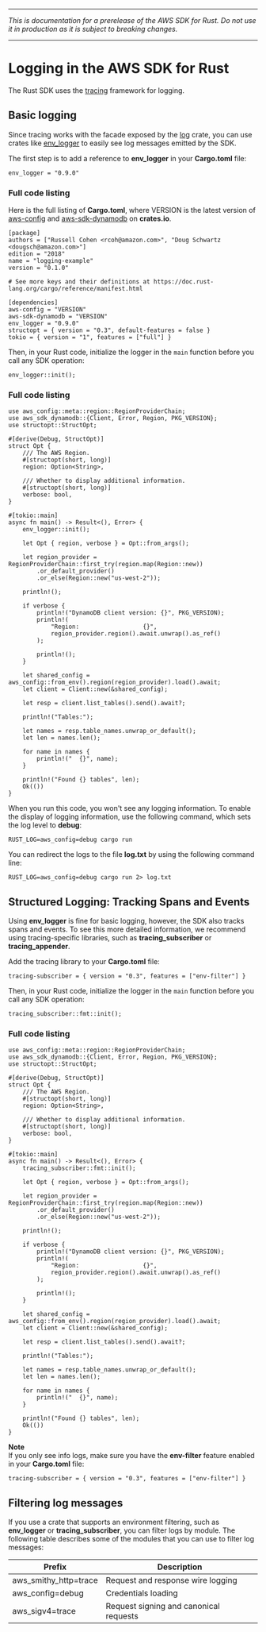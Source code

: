 --------

 *This is documentation for a prerelease of the AWS SDK for Rust\. Do not use it in production as it is subject to breaking changes\.* 

--------

# Logging in the AWS SDK for Rust<a name="logging"></a>

The Rust SDK uses the [tracing](http://tracing.rs/) framework for logging\.

## Basic logging<a name="logger"></a>

Since tracing works with the facade exposed by the [log](https://docs.rs/log/0.4.14/log) crate, you can use crates like [env\_logger](https://crates.io/crates/env_logger) to easily see log messages emitted by the SDK\.

The first step is to add a reference to **env\_logger** in your **Cargo\.toml** file:

```
env_logger = "0.9.0"
```

### Full code listing<a name="logger-cargo-toml"></a>

Here is the full listing of **Cargo\.toml**, where VERSION is the latest version of [aws\-config](https://crates.io/crates/aws-config) and [aws\-sdk\-dynamodb](https://crates.io/crates/aws-sdk-dynamodb) on **crates\.io**\.

```
[package]
authors = ["Russell Cohen <rcoh@amazon.com>", "Doug Schwartz <dougsch@amazon.com>"]
edition = "2018"
name = "logging-example"
version = "0.1.0"

# See more keys and their definitions at https://doc.rust-lang.org/cargo/reference/manifest.html

[dependencies]
aws-config = "VERSION"
aws-sdk-dynamodb = "VERSION"
env_logger = "0.9.0"
structopt = { version = "0.3", default-features = false }
tokio = { version = "1", features = ["full"] }
```

Then, in your Rust code, initialize the logger in the `main` function before you call any SDK operation:

```
env_logger::init();
```

### Full code listing<a name="logger-code"></a>

```
use aws_config::meta::region::RegionProviderChain;
use aws_sdk_dynamodb::{Client, Error, Region, PKG_VERSION};
use structopt::StructOpt;

#[derive(Debug, StructOpt)]
struct Opt {
    /// The AWS Region.
    #[structopt(short, long)]
    region: Option<String>,

    /// Whether to display additional information.
    #[structopt(short, long)]
    verbose: bool,
}

#[tokio::main]
async fn main() -> Result<(), Error> {
    env_logger::init();

    let Opt { region, verbose } = Opt::from_args();

    let region_provider = RegionProviderChain::first_try(region.map(Region::new))
        .or_default_provider()
        .or_else(Region::new("us-west-2"));

    println!();

    if verbose {
        println!("DynamoDB client version: {}", PKG_VERSION);
        println!(
            "Region:                  {}",
            region_provider.region().await.unwrap().as_ref()
        );

        println!();
    }

    let shared_config = aws_config::from_env().region(region_provider).load().await;
    let client = Client::new(&shared_config);

    let resp = client.list_tables().send().await?;

    println!("Tables:");

    let names = resp.table_names.unwrap_or_default();
    let len = names.len();

    for name in names {
        println!("  {}", name);
    }

    println!("Found {} tables", len);
    Ok(())
}
```

When you run this code, you won't see any logging information\. To enable the display of logging information, use the following command, which sets the log level to **debug**:

```
RUST_LOG=aws_config=debug cargo run
```

You can redirect the logs to the file **log\.txt** by using the following command line:

```
RUST_LOG=aws_config=debug cargo run 2> log.txt
```

## Structured Logging: Tracking Spans and Events<a name="tracing"></a>

Using **env\_logger** is fine for basic logging, however, the SDK also tracks spans and events\. To see this more detailed information, we recommend using tracing\-specific libraries, such as **tracing\_subscriber** or **tracing\_appender**\.

Add the tracing library to your **Cargo\.toml** file:

```
tracing-subscriber = { version = "0.3", features = ["env-filter"] }
```

Then, in your Rust code, initialize the logger in the `main` function before you call any SDK operation:

```
tracing_subscriber::fmt::init();
```

### Full code listing<a name="tracing-code"></a>

```
use aws_config::meta::region::RegionProviderChain;
use aws_sdk_dynamodb::{Client, Error, Region, PKG_VERSION};
use structopt::StructOpt;

#[derive(Debug, StructOpt)]
struct Opt {
    /// The AWS Region.
    #[structopt(short, long)]
    region: Option<String>,

    /// Whether to display additional information.
    #[structopt(short, long)]
    verbose: bool,
}

#[tokio::main]
async fn main() -> Result<(), Error> {
    tracing_subscriber::fmt::init();

    let Opt { region, verbose } = Opt::from_args();

    let region_provider = RegionProviderChain::first_try(region.map(Region::new))
        .or_default_provider()
        .or_else(Region::new("us-west-2"));

    println!();

    if verbose {
        println!("DynamoDB client version: {}", PKG_VERSION);
        println!(
            "Region:                  {}",
            region_provider.region().await.unwrap().as_ref()
        );

        println!();
    }

    let shared_config = aws_config::from_env().region(region_provider).load().await;
    let client = Client::new(&shared_config);

    let resp = client.list_tables().send().await?;

    println!("Tables:");

    let names = resp.table_names.unwrap_or_default();
    let len = names.len();

    for name in names {
        println!("  {}", name);
    }

    println!("Found {} tables", len);
    Ok(())
}
```

**Note**  
If you only see info logs, make sure you have the **env\-filter** feature enabled in your **Cargo\.toml** file:  

```
tracing-subscriber = { version = "0.3", features = ["env-filter"] }
```

## Filtering log messages<a name="logging-filtering"></a>

If you use a crate that supports an environment filtering, such as **env\_logger** or **tracing\_subscriber**, you can filter logs by module\. The following table describes some of the modules that you can use to filter log messages:


| Prefix | Description | 
| --- | --- | 
|  aws\_smithy\_http=trace  |  Request and response wire logging  | 
|  aws\_config=debug  |  Credentials loading  | 
|  aws\_sigv4=trace  |  Request signing and canonical requests  | 